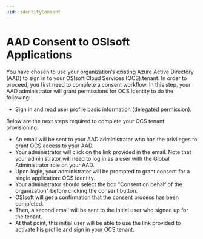 ```yaml
---
uid: identityConsent
---
```


# AAD Consent to OSIsoft Applications

You have chosen to use your organization’s existing Azure Active Directory (AAD) to sign in to your
OSIsoft Cloud Services (OCS) tenant. In order to proceed, you first need to complete a consent workflow. In
this step, your AAD administrator will grant permissions for OCS Identity to do the following:

- Sign in and read user profile basic information (delegated permission).

Below are the next steps required to complete your OCS tenant provisioning:

- An email will be sent to your AAD administrator who has the privileges to grant OCS access to your AAD.
- Your administrator will click on the link provided in the email. Note that your administrator will need to log in as a user with the Global Administrator role on your AAD.
- Upon login, your administrator will be prompted to grant consent for a single application: OCS Identity.
- Your administrator should select the box "Consent on behalf of the organization" before clicking the consent button.
- OSIsoft will get a confirmation that the consent process has been completed.
- Then, a second email will be sent to the initial user who signed up for the tenant.
- At that point, this initial user will be able to use the link provided to activate his profile and sign in your OCS tenant.
